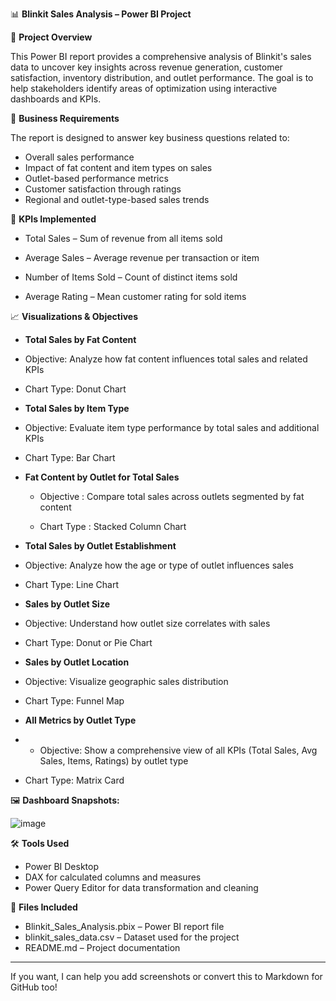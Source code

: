 

📊 **Blinkit Sales Analysis – Power BI Project**

📝 **Project Overview**

This Power BI report provides a comprehensive analysis of Blinkit's sales data to uncover key insights across revenue generation, customer satisfaction, inventory distribution, and outlet performance. The goal is to help stakeholders identify areas of optimization using interactive dashboards and KPIs.

🎯 **Business Requirements**

The report is designed to answer key business questions related to:

* Overall sales performance
* Impact of fat content and item types on sales
* Outlet-based performance metrics
* Customer satisfaction through ratings
* Regional and outlet-type-based sales trends

📌 **KPIs Implemented**

* Total Sales – Sum of revenue from all items sold
  
* Average Sales – Average revenue per transaction or item
  
* Number of Items Sold – Count of distinct items sold
  
* Average Rating – Mean customer rating for sold items

📈 **Visualizations & Objectives**

* **Total Sales by Fat Content**

* Objective: Analyze how fat content influences total sales and related KPIs
  
* Chart Type: Donut Chart

* **Total Sales by Item Type**

 * Objective: Evaluate item type performance by total sales and additional KPIs
  
* Chart Type: Bar Chart

* **Fat Content by Outlet for Total Sales**
  
  * Objective  : Compare total sales across outlets segmented by fat content
  
  * Chart Type : Stacked Column Chart

* **Total Sales by Outlet Establishment**
  
 * Objective: Analyze how the age or type of outlet influences sales
  
 * Chart Type: Line Chart

* **Sales by Outlet Size**
  
 * Objective: Understand how outlet size correlates with sales
  
 * Chart Type: Donut or Pie Chart

* **Sales by Outlet Location**
  
 * Objective: Visualize geographic sales distribution
  
 * Chart Type: Funnel Map

* **All Metrics by Outlet Type**
* 
  * Objective: Show a comprehensive view of all KPIs (Total Sales, Avg Sales, Items, Ratings) by outlet type
  
 * Chart Type: Matrix Card

🖼️ **Dashboard Snapshots:**

![image](https://github.com/user-attachments/assets/3ae42a18-eb5f-4207-ab4e-9d8a6ea9b785)


🛠 **Tools Used**

* Power BI Desktop
* DAX for calculated columns and measures
* Power Query Editor for data transformation and cleaning

📂 **Files Included**

* Blinkit\_Sales\_Analysis.pbix – Power BI report file
* blinkit\_sales\_data.csv – Dataset used for the project
* README.md – Project documentation

---

If you want, I can help you add screenshots or convert this to Markdown for GitHub too!



